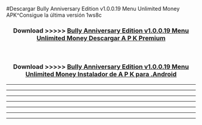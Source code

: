 #Descargar Bully Anniversary Edition v1.0.0.19   Menu Unlimited Money  APK^Consigue la última versión 1ws8c



<div align="center">
<h3>Download >>>>> <a href="https://es-sites.web.app/?es= Bully Anniversary Edition v1.0.0.19   Menu Unlimited Money ">Bully Anniversary Edition v1.0.0.19   Menu Unlimited Money  Descargar A P K Premium</a></h3><br>

<h3>Download >>>>> <a href="https://es-sites.web.app/?es= Bully Anniversary Edition v1.0.0.19   Menu Unlimited Money ">Bully Anniversary Edition v1.0.0.19   Menu Unlimited Money  Instalador de A P K para .Android</a></h3>
</div>


----------------------------------------------------------

----------------------------------------------------------

----------------------------------------------------------

----------------------------------------------------------

----------------------------------------------------------

----------------------------------------------------------

----------------------------------------------------------


